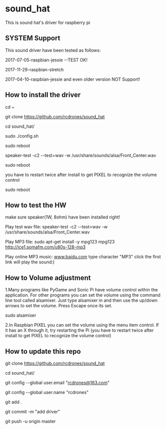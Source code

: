 # sound_hat
This is sound hat's driver for raspberry pi 


SYSTEM Support
-
This sound driver have been tested as follows:

2017-07-05-raspbian-jessie --TEST OK!

2017-11-29-raspbian-stretch 

2017-04-10-raspbian-jessie and even older version NOT Support!



How to install the driver
--
cd ~

git clone https://github.com/rcdrones/sound_hat

cd sound_hat/

sudo ./config.sh 

sudo reboot

speaker-test -c2 --test=wav -w /usr/share/sounds/alsa/Front_Center.wav

sudo reboot

you have to restart twice after install to get PIXEL to recognize the volume control

sudo reboot

How to test the HW
--
make sure speaker(1W, 8ohm) have been installed right!

Play test wav file:
speaker-test -c2 --test=wav -w /usr/share/sounds/alsa/Front_Center.wav


Play MP3 file:
sudo apt-get install -y mpg123
mpg123 http://ice1.somafm.com/u80s-128-mp3


Play online MP3 music:
www.baidu.com type character "MP3"
click the first link will play the sound:) 


How to Volume adjustment
--
1.Many programs like PyGame and Sonic Pi have volume control within the application. For other programs you can set the volume using the command line tool called alsamixer. Just type alsamixer in and then use the up/down arrows to set the volume. Press Escape once its set.

sudo alsamixer

2.In Raspbian PIXEL you can set the volume using the menu item control. If it has an X through it, try restarting the Pi (you have to restart twice after install to get PIXEL to recognize the volume control)



How to update this repo
--

git clone https://github.com/rcdrones/sound_hat

cd sound_hat/

git config --global user.email "rcdrones@163.com"

git config --global user.name "rcdrones"

git add .

git commit -m "add driver"

git push -u origin master 



